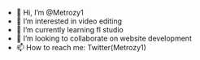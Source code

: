 - 👋 Hi, I’m @Metrozy1
- 👀 I’m interested in video editing
- 🌱 I’m currently learning fl studio
- 💞️ I’m looking to collaborate on website development
- 📫 How to reach me: Twitter(Metrozy1)

<!---
Metrozy1/Metrozy1 is a ✨ special ✨ repository because its `README.md` (this file) appears on your GitHub profile.
You can click the Preview link to take a look at your changes.
--->
